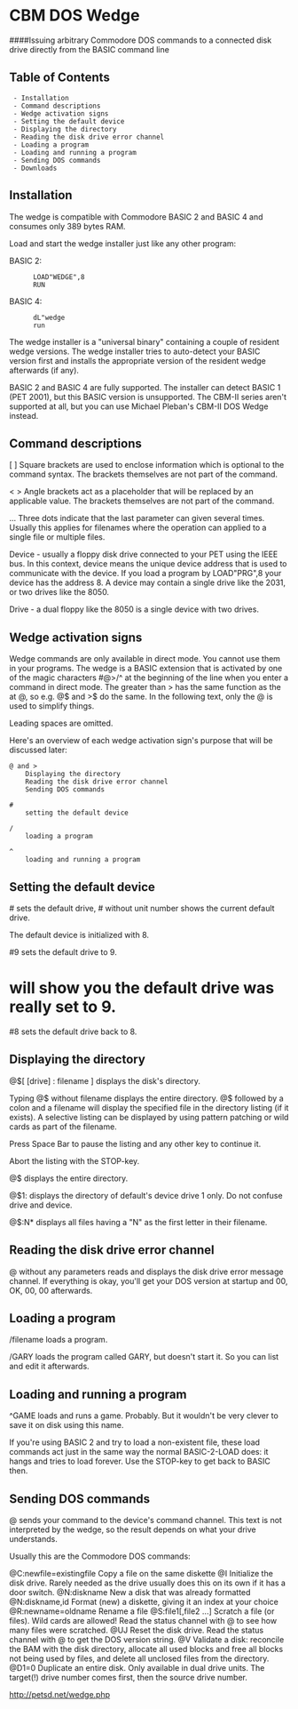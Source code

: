 CBM DOS Wedge
==============
####Issuing arbitrary Commodore DOS commands to a connected disk drive directly from the BASIC command line

Table of Contents
-----------------

     - Installation
     - Command descriptions
     - Wedge activation signs
     - Setting the default device
     - Displaying the directory
     - Reading the disk drive error channel
     - Loading a program
     - Loading and running a program
     - Sending DOS commands
     - Downloads

Installation
------------

The wedge is compatible with Commodore BASIC 2 and BASIC 4 and consumes only 389 bytes RAM.

Load and start the wedge installer just like any other program:

   BASIC 2:

          LOAD"WEDGE",8
          RUN

   BASIC 4:

          dL"wedge
          run

The wedge installer is a "universal binary" containing a couple of resident wedge versions. The wedge installer tries to auto-detect your BASIC version first and installs the appropriate version of the resident wedge afterwards (if any).

BASIC 2 and BASIC 4 are fully supported. The installer can detect BASIC 1 (PET 2001), but this BASIC version is unsupported. The CBM-II series aren't supported at all, but you can use Michael Pleban's CBM-II DOS Wedge instead.

Command descriptions
--------------------

[ ] Square brackets are used to enclose information which is optional
to the command syntax. The brackets themselves are not part of the
command.

< > Angle brackets act as a placeholder that will be replaced by an
applicable value. The brackets themselves are not part of the command.

... Three dots indicate that the last parameter can given several
times. Usually this applies for filenames where the operation can
applied to a single file or multiple files.

Device - usually a floppy disk drive connected to your PET using the
IEEE bus. In this context, device means the unique device address that
is used to communicate with the device. If you load a program by
LOAD"PRG",8 your device has the address 8. A device may contain a
single drive like the 2031, or two drives like the 8050.

Drive - a dual floppy like the 8050 is a single device with two drives.

Wedge activation signs
----------------------

Wedge commands are only available in direct mode. You cannot use them in your programs. The wedge is a BASIC extension that is activated by one of the magic characters #@>/^ at the beginning of the line when you enter a command in direct mode. The greater than > has the same function as the at @, so e.g. @$ and >$ do the same. In the following text, only the @ is used to simplify things.

Leading spaces are omitted.

Here's an overview of each wedge activation sign's purpose that will be discussed later:

    @ and >
        Displaying the directory
        Reading the disk drive error channel
        Sending DOS commands

    #
        setting the default device

    /
        loading a program

    ^
        loading and running a program

Setting the default device
--------------------------

 #<unit number> sets the default drive,  # without unit number shows the current default drive.

The default device is initialized with 8.

 #9 sets the default drive to 9.

 # will show you the default drive was really set to 9.

 #8 sets the default drive back to 8.

Displaying the directory
------------------------

   @$[ [drive] : filename ] displays the disk's directory.

Typing @$ without filename displays the entire directory. @$ followed by a colon and a filename will display the specified file in the directory listing (if it exists). A selective listing can be displayed by using pattern patching or wild cards as part of the filename.

Press  Space Bar  to pause the listing and any other key to continue it.

Abort the listing with the STOP-key.

@$ displays the entire directory.

@$1: displays the directory of default's device drive 1 only. Do not confuse drive and device.

@$:N* displays all files having a "N" as the first letter in their filename.

Reading the disk drive error channel
------------------------------------

@ without any parameters reads and displays the disk drive error message channel. If everything is okay, you'll get your DOS version at startup and 00, OK, 00, 00 afterwards.

Loading a program
-----------------

/filename loads a program.

/GARY loads the program called GARY, but doesn't start it. So you can list and edit it afterwards.

Loading and running a program
-----------------------------

^GAME loads and runs a game. Probably. But it wouldn't be very clever to save it on disk using this name.

If you're using BASIC 2 and try to load a non-existent file, these load commands act just in the same way the normal BASIC-2-LOAD does: it hangs and tries to load forever. Use the STOP-key to get back to BASIC then.

Sending DOS commands
--------------------

@<DOS command string> sends your command to the device's command channel. This text is not interpreted by the wedge, so the result depends on what your drive understands.

Usually this are the Commodore DOS commands:

@C:newfile=existingfile Copy a file on the same diskette
@I Initialize the disk drive. Rarely needed as the drive usually does this on its own if it has a door switch.
@N:diskname New a disk that was already formatted
@N:diskname,id Format (new) a diskette, giving it an index at your choice
@R:newname=oldname Rename a file
@S:file1[,file2 ...] Scratch a file (or files). Wild cards are allowed! Read the status channel with @ to see how many files were scratched.
@UJ Reset the disk drive. Read the status channel with @ to get the DOS version string.
@V Validate a disk: reconcile the BAM with the disk directory, allocate all used blocks and free all blocks not being used by files, and delete all unclosed files from the directory.
@D1=0 Duplicate an entire disk. Only available in dual drive units. The target(!) drive number comes first, then the source drive number.

http://petsd.net/wedge.php

